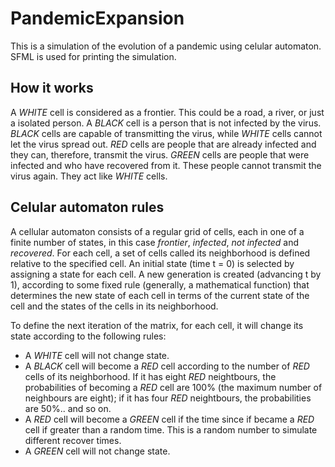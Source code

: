 # PandemicExpansion
This is a simulation of the evolution of a pandemic using celular automaton. SFML is used for printing the simulation.

## How it works

A *WHITE* cell is considered as a frontier. This could be a road, a river, or just a isolated person. A *BLACK* cell is a person that is not infected by the virus. *BLACK* cells are capable of transmitting the virus, while *WHITE* cells cannot let the virus spread out. *RED* cells are people that are already infected and they can, therefore, transmit the virus. *GREEN* cells are people that were infected and who have recovered from it. These people cannot transmit the virus again. They act like *WHITE* cells.

## Celular automaton rules

A cellular automaton consists of a regular grid of cells, each in one of a finite number of states, in this case _frontier_, _infected_, _not infected_ and _recovered_. For each cell, a set of cells called its neighborhood is defined relative to the specified cell. An initial state (time t = 0) is selected by assigning a state for each cell. A new generation is created (advancing t by 1), according to some fixed rule (generally, a mathematical function) that determines the new state of each cell in terms of the current state of the cell and the states of the cells in its neighborhood.

To define the next iteration of the matrix, for each cell, it will change its state according to the following rules:

* A *WHITE* cell will not change state.
* A *BLACK* cell will become a *RED* cell according to the number of *RED* cells of its neighborhood. If it has eight *RED* neightbours, the probabilities of becoming a *RED* cell are 100% (the maximum number of neighbours are eight); if it has four *RED* neightbours, the probabilities are 50%.. and so on.
* A *RED* cell will become a *GREEN* cell if the time since if became a *RED* cell if greater than a random time. This is a random number to simulate different recover times.
* A *GREEN* cell will not change state.
